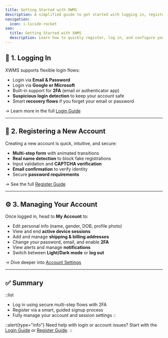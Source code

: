 ```yaml
---
title: Getting Started with XWMS
description: A simplified guide to get started with logging in, registering, and managing your account in XWMS.
navigation:
  icon: i-lucide-rocket
seo:
  title: Getting Started with XWMS
  description: Learn how to quickly register, log in, and configure your account settings in XWMS using our streamlined authentication system.
---
```


## 🔐 1. Logging In

XWMS supports flexible login flows:

- Login via **Email & Password**
- Login via **Google or Microsoft**
- Built-in support for **2FA** (email or authenticator app)
- **Suspicious login detection** to keep your account safe
- Smart **recovery flows** if you forget your email or password

→ Learn more in the full [Login Guide](/user/login)

---

## 📝 2. Registering a New Account

Creating a new account is quick, intuitive, and secure:

- **Multi-step form** with animated transitions
- **Real name detection** to block fake registrations
- Input validation and **CAPTCHA verification**
- **Email confirmation** to verify identity
- Secure **password requirements**

→ See the full [Register Guide](/user/register)

---

## ⚙️ 3. Managing Your Account

Once logged in, head to **My Account** to:

- Edit personal info (name, gender, DOB, profile photo)
- View and end **active device sessions**
- Add and manage **shipping & billing addresses**
- Change your password, email, and enable **2FA**
- View alerts and manage **notifications**
- Switch between **Light/Dark mode** or **log out**

→ Dive deeper into [Account Settings](/user/settings)

---

## ✅ Summary

::list
- Log in using secure multi-step flows with 2FA
- Register via a smart, guided signup process
- Fully manage your account and session settings
::

::alert{type="info"}
Need help with login or account issues? Start with the [Login Guide](/user/login) or [Register Guide](/user/register).
::
